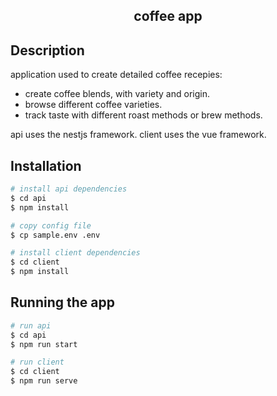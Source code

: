 <h2 align="center">coffee app</h2>

## Description
application used to create detailed coffee recepies:

+ create coffee blends, with variety and origin.
+ browse different coffee varieties.
+ track taste with different roast methods or brew methods.

api uses the nestjs framework.
client uses the vue framework.

## Installation

```bash
# install api dependencies
$ cd api
$ npm install

# copy config file
$ cp sample.env .env

# install client dependencies
$ cd client
$ npm install
```

## Running the app

```bash
# run api
$ cd api
$ npm run start

# run client
$ cd client
$ npm run serve
```